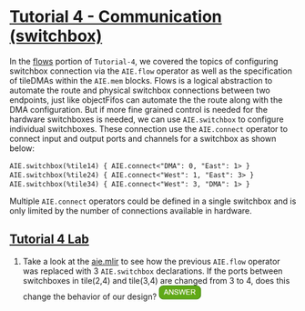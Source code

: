<!---//===- README.md --------------------------*- Markdown -*-===//
//
// This file is licensed under the Apache License v2.0 with LLVM Exceptions.
// See https://llvm.org/LICENSE.txt for license information.
// SPDX-License-Identifier: Apache-2.0 WITH LLVM-exception
//
// Copyright (C) 2022, Advanced Micro Devices, Inc.
// 
//===----------------------------------------------------------------------===//-->

# <ins>Tutorial 4 - Communication (switchbox)</ins>

In the [flows](../flow) portion of `Tutorial-4`, we covered the topics of configuring switchbox connection via the `AIE.flow` operator as well as the specification of tileDMAs within the `AIE.mem` blocks. Flows is a logical abstraction to automate the route and physical switchbox connections between two endpoints, just like objectFifos can automate the the route along with the DMA configuration. But if more fine grained control is needed for the hardware switchboxes is needed, we can use `AIE.switchbox` to configure individual switchboxes. These connection use the `AIE.connect` operator to connect input and output ports and channels for a switchbox as shown below:

```
AIE.switchbox(%tile14) { AIE.connect<"DMA": 0, "East": 1> }
AIE.switchbox(%tile24) { AIE.connect<"West": 1, "East": 3> }
AIE.switchbox(%tile34) { AIE.connect<"West": 3, "DMA": 1> }
```
Multiple `AIE.connect` operators could be defined in a single switchbox and is only limited by the number of connections available in hardware. 

## <ins>Tutorial 4 Lab</ins>
1. Take a look at the [aie.mlir](./aie.mlir) to see how the previous `AIE.flow` operator was replaced with 3 `AIE.switchbox` declarations. If the ports between switchboxes in tile(2,4) and tile(3,4) are changed from 3 to 4, does this change the behavior of our design? <img src="../../images/answer1.jpg" title="No" height=25>
